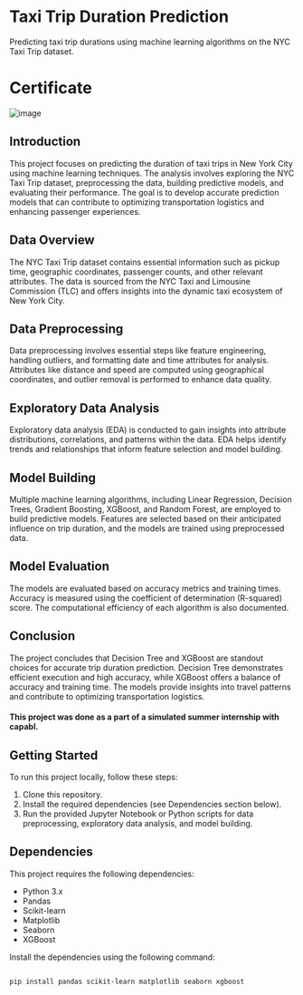 # Taxi Trip Duration Prediction

Predicting taxi trip durations using machine learning algorithms on the NYC Taxi Trip dataset.

# Certificate
![image](https://github.com/ishitaagl20/NYC-Taxi_Trip_Prediction/assets/90683051/00178bfc-9797-4081-b788-50a272ae29cd)

## Introduction

This project focuses on predicting the duration of taxi trips in New York City using machine learning techniques. The analysis involves exploring the NYC Taxi Trip dataset, preprocessing the data, building predictive models, and evaluating their performance. The goal is to develop accurate prediction models that can contribute to optimizing transportation logistics and enhancing passenger experiences.

## Data Overview

The NYC Taxi Trip dataset contains essential information such as pickup time, geographic coordinates, passenger counts, and other relevant attributes. The data is sourced from the NYC Taxi and Limousine Commission (TLC) and offers insights into the dynamic taxi ecosystem of New York City.

## Data Preprocessing

Data preprocessing involves essential steps like feature engineering, handling outliers, and formatting date and time attributes for analysis. Attributes like distance and speed are computed using geographical coordinates, and outlier removal is performed to enhance data quality.

## Exploratory Data Analysis

Exploratory data analysis (EDA) is conducted to gain insights into attribute distributions, correlations, and patterns within the data. EDA helps identify trends and relationships that inform feature selection and model building.

## Model Building

Multiple machine learning algorithms, including Linear Regression, Decision Trees, Gradient Boosting, XGBoost, and Random Forest, are employed to build predictive models. Features are selected based on their anticipated influence on trip duration, and the models are trained using preprocessed data.

## Model Evaluation

The models are evaluated based on accuracy metrics and training times. Accuracy is measured using the coefficient of determination (R-squared) score. The computational efficiency of each algorithm is also documented.

## Conclusion

The project concludes that Decision Tree and XGBoost are standout choices for accurate trip duration prediction. Decision Tree demonstrates efficient execution and high accuracy, while XGBoost offers a balance of accuracy and training time. The models provide insights into travel patterns and contribute to optimizing transportation logistics.

#### This project was done as a part of a simulated summer internship with capabl.


## Getting Started

To run this project locally, follow these steps:

1. Clone this repository.
2. Install the required dependencies (see Dependencies section below).
3. Run the provided Jupyter Notebook or Python scripts for data preprocessing, exploratory data analysis, and model building.

## Dependencies

This project requires the following dependencies:

- Python 3.x
- Pandas
- Scikit-learn
- Matplotlib
- Seaborn
- XGBoost

Install the dependencies using the following command:

```bash

pip install pandas scikit-learn matplotlib seaborn xgboost


